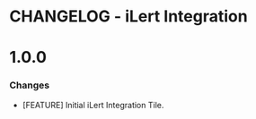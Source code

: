 # CHANGELOG - iLert Integration

1.0.0
==================
### Changes

* [FEATURE] Initial iLert Integration Tile.

